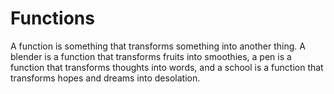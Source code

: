# Functions
A function is something that transforms something into another thing. A blender is a function that transforms fruits into smoothies, a pen is a function that transforms thoughts into words, and a school is a function that transforms hopes and dreams into desolation.
